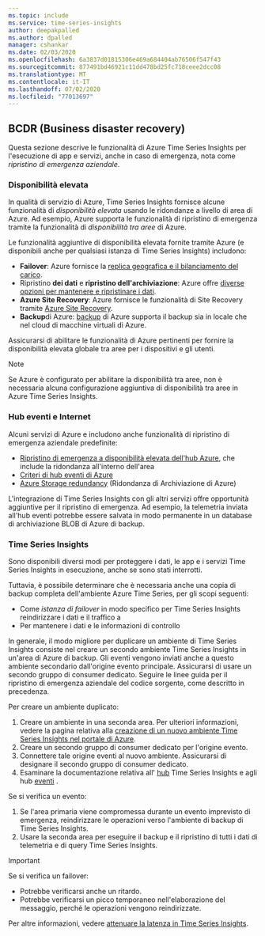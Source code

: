 ```yaml
---
ms.topic: include
ms.service: time-series-insights
author: deepakpalled
ms.author: dpalled
manager: cshankar
ms.date: 02/03/2020
ms.openlocfilehash: 6a3837d01815306e469a684404ab76506f547f43
ms.sourcegitcommit: 877491bd46921c11dd478bd25fc718ceee2dcc08
ms.translationtype: MT
ms.contentlocale: it-IT
ms.lasthandoff: 07/02/2020
ms.locfileid: "77013697"
---
```

## <a name="business-disaster-recovery"></a>BCDR (Business disaster recovery)

Questa sezione descrive le funzionalità di Azure Time Series Insights per l'esecuzione di app e servizi, anche in caso di emergenza, nota come *ripristino di emergenza aziendale*.

### <a name="high-availability"></a>Disponibilità elevata

In qualità di servizio di Azure, Time Series Insights fornisce alcune funzionalità di *disponibilità elevata* usando le ridondanze a livello di area di Azure. Ad esempio, Azure supporta le funzionalità di ripristino di emergenza tramite la funzionalità di *disponibilità tra aree* di Azure.

Le funzionalità aggiuntive di disponibilità elevata fornite tramite Azure (e disponibili anche per qualsiasi istanza di Time Series Insights) includono:

- **Failover**: Azure fornisce la [replica geografica e il bilanciamento del carico](https://docs.microsoft.com/azure/architecture/resiliency/recovery-loss-azure-region).
- Ripristino **dei dati** e **ripristino dell'archiviazione**: Azure offre [diverse opzioni per mantenere e ripristinare i dati](https://docs.microsoft.com/azure/architecture/resiliency/recovery-data-corruption).
- **Azure Site Recovery**: Azure fornisce le funzionalità di Site Recovery tramite [Azure Site Recovery](https://docs.microsoft.com/azure/site-recovery/).
- **Backup**di Azure: [backup](https://docs.microsoft.com/azure/backup/backup-architecture) di Azure supporta il backup sia in locale che nel cloud di macchine virtuali di Azure.

Assicurarsi di abilitare le funzionalità di Azure pertinenti per fornire la disponibilità elevata globale tra aree per i dispositivi e gli utenti.

> [!NOTE]
> Se Azure è configurato per abilitare la disponibilità tra aree, non è necessaria alcuna configurazione aggiuntiva di disponibilità tra aree in Azure Time Series Insights.

### <a name="iot-and-event-hubs"></a>Hub eventi e Internet

Alcuni servizi di Azure e includono anche funzionalità di ripristino di emergenza aziendale predefinite:

- [Ripristino di emergenza a disponibilità elevata dell'hub Azure](https://docs.microsoft.com/azure/iot-hub/iot-hub-ha-dr), che include la ridondanza all'interno dell'area
- [Criteri di hub eventi di Azure](https://docs.microsoft.com/azure/event-hubs/event-hubs-geo-dr)
- [Azure Storage redundancy](https://docs.microsoft.com/azure/storage/common/storage-redundancy) (Ridondanza di Archiviazione di Azure)

L'integrazione di Time Series Insights con gli altri servizi offre opportunità aggiuntive per il ripristino di emergenza. Ad esempio, la telemetria inviata all'hub eventi potrebbe essere salvata in modo permanente in un database di archiviazione BLOB di Azure di backup.

### <a name="time-series-insights"></a>Time Series Insights

Sono disponibili diversi modi per proteggere i dati, le app e i servizi Time Series Insights in esecuzione, anche se sono stati interrotti. 

Tuttavia, è possibile determinare che è necessaria anche una copia di backup completa dell'ambiente Azure Time Series, per gli scopi seguenti:

- Come *istanza di failover* in modo specifico per Time Series Insights reindirizzare i dati e il traffico a
- Per mantenere i dati e le informazioni di controllo

In generale, il modo migliore per duplicare un ambiente di Time Series Insights consiste nel creare un secondo ambiente Time Series Insights in un'area di Azure di backup. Gli eventi vengono inviati anche a questo ambiente secondario dall'origine evento principale. Assicurarsi di usare un secondo gruppo di consumer dedicato. Seguire le linee guida per il ripristino di emergenza aziendale del codice sorgente, come descritto in precedenza.

Per creare un ambiente duplicato:

1. Creare un ambiente in una seconda area. Per ulteriori informazioni, vedere la pagina relativa alla [creazione di un nuovo ambiente Time Series Insights nel portale di Azure](https://docs.microsoft.com/azure/time-series-insights/time-series-insights-get-started).
1. Creare un secondo gruppo di consumer dedicato per l'origine evento.
1. Connettere tale origine eventi al nuovo ambiente. Assicurarsi di designare il secondo gruppo di consumer dedicato.
1. Esaminare la documentazione relativa all' [hub](https://docs.microsoft.com/azure/time-series-insights/time-series-insights-how-to-add-an-event-source-iothub) Time Series Insights e agli hub [eventi](https://docs.microsoft.com/azure/time-series-insights/time-series-insights-data-access) .

Se si verifica un evento:

1. Se l'area primaria viene compromessa durante un evento imprevisto di emergenza, reindirizzare le operazioni verso l'ambiente di backup di Time Series Insights.
1. Usare la seconda area per eseguire il backup e il ripristino di tutti i dati di telemetria e di query Time Series Insights.

> [!IMPORTANT]
> Se si verifica un failover:
> 
> * Potrebbe verificarsi anche un ritardo.
> * Potrebbe verificarsi un picco temporaneo nell'elaborazione del messaggio, perché le operazioni vengono reindirizzate.
> 
> Per altre informazioni, vedere [attenuare la latenza in Time Series Insights](https://docs.microsoft.com/azure/time-series-insights/time-series-insights-environment-mitigate-latency).

